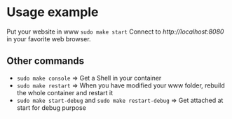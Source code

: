 # Usage example
Put your website in www
`sudo make start`
Connect to *http://localhost:8080* in your favorite web browser.

## Other commands
 - `sudo make console` => Get a Shell in your container
 - `sudo make restart` => When you have modified your www folder, rebuild the whole container and restart it
 - `sudo make start-debug` and `sudo make restart-debug` => Get attached at start for debug purpose